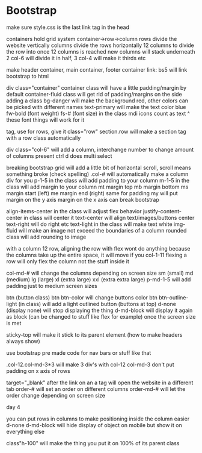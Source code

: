 # Bootstrap
make sure style.css is the last link tag in the head

containers hold grid system
container->row->column
rows divide the website vertically
columns divide the rows horizontally 
12 columns to divide the row into
once 12 columns is reached new columns will stack underneath
2 col-6 will divide it in half, 3 col-4 will make it thirds etc

make header container, main container, footer container
link: bs5 will link bootstrap to html

div class="container" 
container class will have a little padding/margin by default 
container-fluid class will get rid of padding/margins on the side
adding a class bg-danger will make the background red, other colors can be picked with different names
text-primary will make the text color blue
fw-bold (font weight) fs-# (font size) in the class 
mdi icons count as text ^ these font things will work for it

<!-- SECTION use section anchors to make code easier to look through -->
<section> tag, use for rows, give it class="row"
section.row will make a section tag with a row class automatically

div class="col-6" will add a column, interchange number to change amount of columns present
ctrl d does multi select


breaking bootstrap grid will add a little bit of horizontal scroll, scroll means something broke (check spelling)
.col-# will automatically make a column div for you
p-1-5 in the class will add padding to your column
m-1-5 in the class will add margin to your column
mt margin top mb margin bottom ms margin start (left) me margin end (right) same for padding
my will put margin on the y axis 
margin on the x axis can break bootstrap

align-items-center in the class will adjust flex behavior
justify-content-center in class will center it 
text-center will align text/images/buttons center text-right will do right etc
text-light in the class will make text white
img-fluid will make an image not exceed the boundaries of a column
rounded class will add rounding to image

with a column 12 row, aligning the row with flex wont do anything because the columns take up the entire space, it will move if you col-1-11
flexing a row will only flex the column not the stuff inside it

col-md-# will change the columns depending on screen size
sm (small) md (medium) lg (large) xl (extra large) xxl (extra extra large)
p-md-1-5 will add padding just to medium screen sizes

btn (button class) btn btn-color will change buttons color
btn btn-outline-light (in class) will add a light outlined button
(buttons at top)
d-none (display none) will stop displaying the thing
d-md-block will display it again as block (can be changed to stuff like flex for example) once the screen size is met

sticky-top will make it stick to its parent element (how to make headers always show)

use bootstrap pre made code for nav bars or stuff like that

.col-12.col-md-3*3 will make 3 div's with col-12 col-md-3
don't put padding on x axis of rows

target="_blank" after the link on an a tag will open the website in a different tab
order-# will set an order on different columns
order-md-# will let the order change depending on screen size

day 4

you can put rows in columns to make positioning inside the column easier
d-none d-md-block will hide display of object on mobile but show it on everything else


class"h-100" will make the thing you put it on 100% of its parent class 